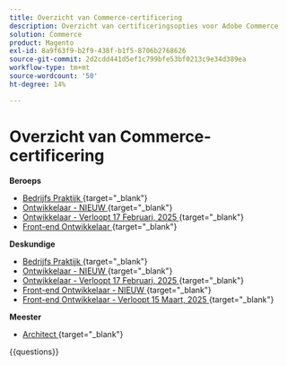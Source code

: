 ```yaml
---
title: Overzicht van Commerce-certificering
description: Overzicht van certificeringsopties voor Adobe Commerce
solution: Commerce
product: Magento
exl-id: 8a9f63f9-b2f9-438f-b1f5-8706b2768626
source-git-commit: 2d2cdd441d5ef1c799bfe53bf0213c9e34d389ea
workflow-type: tm+mt
source-wordcount: '50'
ht-degree: 14%

---
```


# Overzicht van Commerce-certificering

**Beroeps**

* [ Bedrijfs Praktijk ](https://certification.adobe.com/certification/business-practitioner-professional) {target="_blank"} <!--AD0-E712-->
* [ Ontwikkelaar - NIEUW ](https://certification.adobe.com/certification/adobe-commerce-developer-professional-v2) {target="_blank"} <!--AD0-E724-->
* [ Ontwikkelaar - Verloopt 17 Februari, 2025 ](https://certification.adobe.com/certification/commerce-developer-professional) {target="_blank"} <!--AD0-E717-->
* [ Front-end Ontwikkelaar ](https://certification.adobe.com/certification/front-end-developer-professional) {target="_blank"} <!--AD0-E721-->

**Deskundige**

* [ Bedrijfs Praktijk ](https://certification.adobe.com/certification/adobe-commerce-business-practitioner-expert) {target="_blank"} <!--AD0-E708-->
* [ Ontwikkelaar - NIEUW ](https://certification.adobe.com/certification/adobe-commerce-developer-expert-v2) {target="_blank"} <!--AD0-E716-->
* [ Ontwikkelaar - Verloopt 17 Februari, 2025 ](https://certification.adobe.com/certification/adobe-commerce-developer-expert) {target="_blank"} <!--AD0-E716-->
* [ Front-end Ontwikkelaar - NIEUW ](https://certification.adobe.com/certification/front-end-developer-expert-v2) {target="_blank"} <!--AD0-E727-->
* [ Front-end Ontwikkelaar - Verloopt 15 Maart, 2025 ](https://certification.adobe.com/certification/front-end-developer-expert) {target="_blank"} <!--AD0-E720-->

**Meester**

* [ Architect ](https://certification.adobe.com/certification/commerce-architect-master) {target="_blank"} <!--AD0-E722-->

{{questions}}

